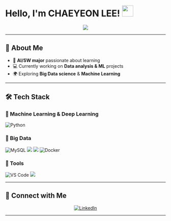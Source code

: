 # Hello, I'm CHAEYEON LEE! <img src="https://media.giphy.com/media/hvRJCLFzcasrR4ia7z/giphy.gif" width="35">

<p align="center">
  <a href="https://github.com/DenverCoder1/readme-typing-svg">
    <img src="https://capsule-render.vercel.app/api?type=wave&color=timeAuto&height=200&section=header&text=Data%20Analyst&fontSize=80" />
  </a>
</p>

---

## 👋 About Me
- 🚀 **AI/SW major** passionate about learning
- 💻 Currently working on **Data analysis & ML** projects
- 🌍 Exploring **Big Data science** & **Machine Learning**

---

## 🛠️ Tech Stack  

### 🔹 Machine Learning & Deep Learning
![Python](https://img.shields.io/badge/Python-14354C?style=for-the-badge&logo=Python&logoColor=white)

### 🔹 Big Data
![MySQL](https://img.shields.io/badge/MySQL-4479A1?style=for-the-badge&logo=MySQL&logoColor=white)
<img src="https://img.shields.io/badge/DBeaver-382923?style=for-the-badge&logo=DBeaver&logoColor=white">
<img src="https://img.shields.io/badge/R-276DC3?style=for-the-badge&logo=R&logoColor=white">
![Docker](https://img.shields.io/badge/docker-%230db7ed.svg?style=for-the-badge&logo=docker&logoColor=white)


### 🔹 Tools
![VS Code](https://img.shields.io/badge/VS%20Code-007ACC?style=for-the-badge&logo=visualstudiocode&logoColor=white)
<img src="https://img.shields.io/badge/Qgis-589632?style=for-the-badge&logo=Qgis&logoColor=white">



---

## 🤝 Connect with Me  
<p align="center">
  <a href="https://www.linkedin.com/in/%EC%B1%84%EC%97%B0-%EC%9D%B4-5784102b2/" target="_blank">
    <img src="https://img.shields.io/badge/linkedin-%2300acee.svg?color=405DE6&style=for-the-badge&logo=linkedin&logoColor=white" alt="LinkedIn" />
  </a>
</p>

---
